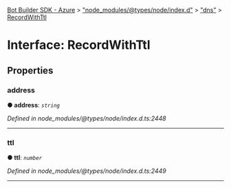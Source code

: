 [Bot Builder SDK - Azure](../README.md) > ["node_modules/@types/node/index.d"](../modules/_node_modules__types_node_index_d_.md) > ["dns"](../modules/_node_modules__types_node_index_d_._dns_.md) > [RecordWithTtl](../interfaces/_node_modules__types_node_index_d_._dns_.recordwithttl.md)



# Interface: RecordWithTtl


## Properties
<a id="address"></a>

###  address

**●  address**:  *`string`* 

*Defined in node_modules/@types/node/index.d.ts:2448*





___

<a id="ttl"></a>

###  ttl

**●  ttl**:  *`number`* 

*Defined in node_modules/@types/node/index.d.ts:2449*





___



